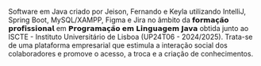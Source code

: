 Software em Java criado por Jeison, Fernando e Keyla utilizando IntelliJ, Spring Boot, MySQL/XAMPP, Figma e Jira no âmbito da 𝗳𝗼𝗿𝗺𝗮𝗰̧𝗮̃𝗼 𝗽𝗿𝗼𝗳𝗶𝘀𝘀𝗶𝗼𝗻𝗮𝗹 em 𝗣𝗿𝗼𝗴𝗿𝗮𝗺𝗮𝗰̧𝗮̃𝗼 𝗲𝗺 𝗟𝗶𝗻𝗴𝘂𝗮𝗴𝗲𝗺 𝗝𝗮𝘃𝗮 obtida junto ao ISCTE - Instituto Universitário de Lisboa (UP24T06 - 2024/2025). Trata-se de uma plataforma empresarial que estimula a interação social dos colaboradores e promove o acesso, a troca e a criação de conhecimentos.
